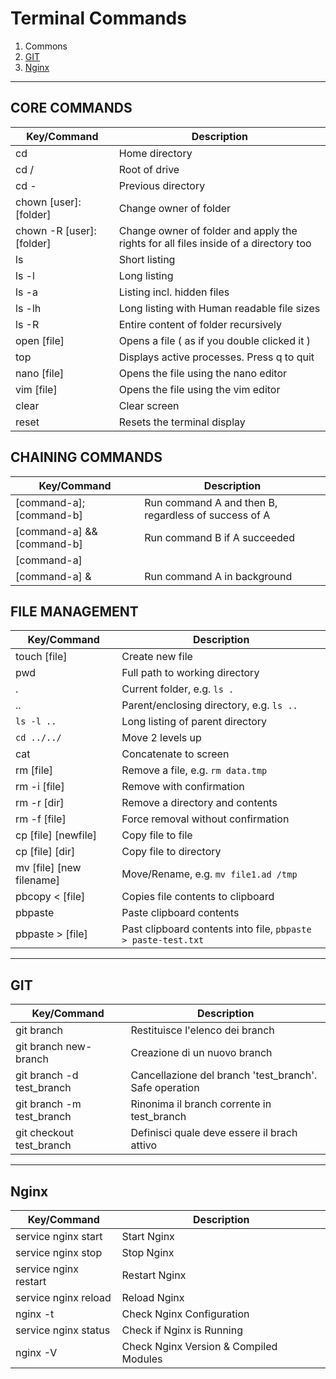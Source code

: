 # Terminal Commands

1. Commons
1. [GIT](#git)
1. [Nginx](#nginx)
---

## CORE COMMANDS

| Key/Command | Description |
| ----------- | ----------- |
| cd |  Home directory |
| cd /  | Root of drive |
| cd -  | Previous directory |
| chown [user]: [folder]  | Change owner of folder |
| chown -R [user]: [folder]  | Change owner of folder and apply the rights for all files inside of a directory too|
| ls | Short listing |
| ls -l | Long listing |
| ls -a | Listing incl. hidden files |
| ls -lh| Long listing with Human readable file sizes |
| ls -R | Entire content of folder recursively |
| open [file] | Opens a file ( as if you double clicked it ) |
| top | Displays active processes. Press q to quit |
| nano [file] | Opens the file using the nano editor |
| vim [file] | Opens the file using the vim editor |
| clear |  Clear screen |
| reset |  Resets the terminal display |

## CHAINING COMMANDS

| Key/Command | Description |
| ----------- | ----------- |
| [command-a]; [command-b] | Run command A and then B, regardless of success of A |
| [command-a] && [command-b] | Run command B if A succeeded |
| [command-a] || [command-b] | Run command B if A failed |
| [command-a] & | Run command A in background |

## FILE MANAGEMENT

| Key/Command | Description |
| ----------- | ----------- |
| touch [file] |   Create new file |
| pwd | Full path to working directory |
| . |  Current folder, e.g. `ls .` |
| .. | Parent/enclosing directory, e.g. `ls ..` |
| `ls -l ..` | Long listing of parent directory |
| `cd ../../` | Move 2 levels up |
| cat | Concatenate to screen |
| rm [file] |  Remove a file, e.g. `rm data.tmp` |
| rm -i [file] | Remove with confirmation |
| rm -r [dir] | Remove a directory and contents |
| rm -f [file] | Force removal without confirmation |
| cp [file] [newfile] | Copy file to file |
| cp [file] [dir] | Copy file to directory |
| mv [file] [new filename] |  Move/Rename, e.g. `mv file1.ad /tmp` |
| pbcopy < [file] | Copies file contents to clipboard |
| pbpaste | Paste clipboard contents |
| pbpaste > [file] | Past clipboard contents into file, `pbpaste > paste-test.txt` |

---

## GIT

| Key/Command | Description |
| ----------- | ----------- |
| git branch | Restituisce l'elenco dei branch |
| git branch new-branch |   Creazione di un nuovo branch |
| git branch -d test_branch | Cancellazione del branch 'test_branch'. Safe operation |
| git branch -m test_branch | Rinonima il branch corrente in test_branch |
| git checkout test_branch | Definisci quale deve essere il brach attivo |

---

## Nginx

| Key/Command | Description |
| ----------- | ----------- |
| service nginx start | Start Nginx |
| service nginx stop | Stop Nginx |
| service nginx restart | Restart Nginx |
| service nginx reload | Reload Nginx |
| nginx -t | Check Nginx Configuration |
| service nginx status | Check if Nginx is Running |
| nginx -V | Check Nginx Version & Compiled Modules |
